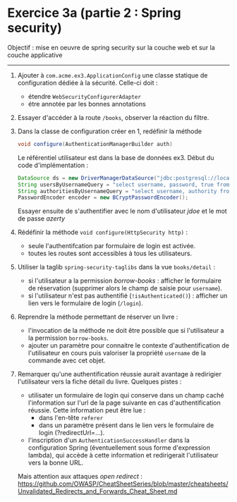 #  Exercice 3a (partie 2 : Spring security)

Objectif : mise en oeuvre de spring security sur la couche web et sur la couche applicative

***

1. Ajouter à `com.acme.ex3.ApplicationConfig` une classe statique de configuration dédiée à la sécurité. Celle-ci doit : 
    - étendre `WebSecurityConfigurerAdapter`
    - étre annotée par les bonnes annotations

2. Essayer d'accéder à la route `/books`, observer la réaction du filtre.

3. Dans la classe de configuration créer en 1, redéfinir la méthode 
    ```java
    void configure(AuthenticationManagerBuilder auth)
    ```
    Le référentiel utilisateur est dans la base de données ex3. Début du code d'implémentation : 

    ```java
    DataSource ds = new DriverManagerDataSource("jdbc:postgresql://localhost:5432/ex3", "postgres", null);
	String usersByUsernameQuery = "select username, password, true from Member where username=?";
	String authoritiesByUsernameQuery = "select username, authority from authorities where username=?";
	PasswordEncoder encoder = new BCryptPasswordEncoder();
	```
		
	Essayer ensuite de s'authentifier avec le nom d'utilisateur _jdoe_ et le mot de passe _azerty_

4. Rédéfinir la méthode `void configure(HttpSecurity http)` : 
	* seule l'authentifcation par formulaire de login est activée.
	* toutes les routes sont accessibles à tous les utilisateurs.
	

5. Utiliser la taglib `spring-security-taglibs` dans la vue `books/detail` :

	* si l'utilisateur a la permission _borrow-books_ : afficher le formulaire de réservation (supprimer alors le champ de saisie pour `username`).
	* si l'utilisateur n'est pas authentifié (`!isAuthenticated()`) : afficher un lien vers le formulaire de login (`/login`).

6. Reprendre la méthode permettant de réserver un livre :

	* l'invocation de la méthode ne doit être possible que si l'utilisateur a la permission `borrow-books`.
	* ajouter un paramètre pour connaitre le contexte d'authentification de l'utilisateur en cours puis valoriser la propriété `username` de la commande avec cet objet.


7. Remarquer qu'une authentification réussie aurait avantage à redirigier l'utilisateur vers la fiche détail du livre. Quelques pistes :
		
	* utilisater un formulaire de login qui conserve dans un champ caché l'information sur l'url de la page suivante en cas d'authentification réussie. Cette information peut être lue :
		* dans l'en-tête `referer`
		* dans un paramètre présent dans le lien vers le formulaire de login (?redirectUrl=...).
	* l'inscription d'un `AuthenticationSuccessHandler` dans la configuration Spring (éventuellement sous forme d'expression lambda), qui accède à cette information et redirigerait l'utilisateur vers la bonne URL.

	Mais attention aux attaques _open redirect_ : https://github.com/OWASP/CheatSheetSeries/blob/master/cheatsheets/Unvalidated_Redirects_and_Forwards_Cheat_Sheet.md
